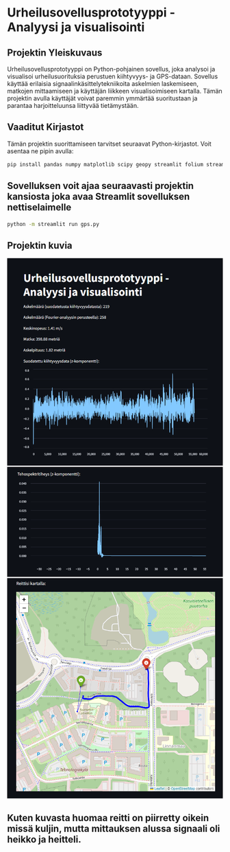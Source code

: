 # Urheilusovellusprototyyppi - Analyysi ja visualisointi

## Projektin Yleiskuvaus

Urheilusovellusprototyyppi on Python-pohjainen sovellus, joka analysoi ja visualisoi urheilusuorituksia perustuen kiihtyvyys- ja GPS-dataan. Sovellus käyttää erilaisia signaalinkäsittelytekniikoita askelmien laskemiseen, matkojen mittaamiseen ja käyttäjän liikkeen visualisoimiseen kartalla. Tämän projektin avulla käyttäjät voivat paremmin ymmärtää suoritustaan ja parantaa harjoitteluunsa liittyvää tietämystään.

## Vaaditut Kirjastot

Tämän projektin suorittamiseen tarvitset seuraavat Python-kirjastot. Voit asentaa ne pipin avulla:

```bash
pip install pandas numpy matplotlib scipy geopy streamlit folium streamlit-folium
```
## Sovelluksen voit ajaa seuraavasti projektin kansiosta joka avaa Streamlit sovelluksen nettiselaimelle
```bash
python -m streamlit run gps.py
```

## Projektin kuvia

![info](./assets/images/info.png)
![info2](./assets/images/info2.png)
![reitti](./assets/images/reitti.png)

## Kuten kuvasta huomaa reitti on piirretty oikein missä kuljin, mutta mittauksen alussa signaali oli heikko ja heitteli. 
